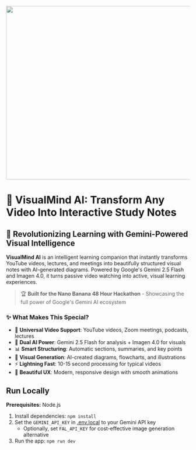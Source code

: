 <div align="center">
<img width="1200" height="475" alt="VisualMind AI Banner" src="https://github.com/user-attachments/assets/0aa67016-6eaf-458a-adb2-6e31a0763ed6" />
</div>

# 🧠 VisualMind AI: Transform Any Video Into Interactive Study Notes

## 🎯 Revolutionizing Learning with Gemini-Powered Visual Intelligence

**VisualMind AI** is an intelligent learning companion that instantly transforms YouTube videos, lectures, and meetings into beautifully structured visual notes with AI-generated diagrams. Powered by Google's Gemini 2.5 Flash and Imagen 4.0, it turns passive video watching into active, visual learning experiences.

> 🏆 **Built for the Nano Banana 48 Hour Hackathon** - Showcasing the full power of Google's Gemini AI ecosystem

### ✨ What Makes This Special?
- 🎥 **Universal Video Support**: YouTube videos, Zoom meetings, podcasts, lectures
- 🤖 **Dual AI Power**: Gemini 2.5 Flash for analysis + Imagen 4.0 for visuals  
- 📊 **Smart Structuring**: Automatic sections, summaries, and key points
- 🎨 **Visual Generation**: AI-created diagrams, flowcharts, and illustrations
- ⚡ **Lightning Fast**: 10-15 second processing for typical videos
- 📱 **Beautiful UX**: Modern, responsive design with smooth animations

## Run Locally

**Prerequisites:**  Node.js


1. Install dependencies:
   `npm install`
2. Set the `GEMINI_API_KEY` in [.env.local](.env.local) to your Gemini API key
   - Optionally, set `FAL_API_KEY` for cost-effective image generation alternative
3. Run the app:
   `npm run dev`
